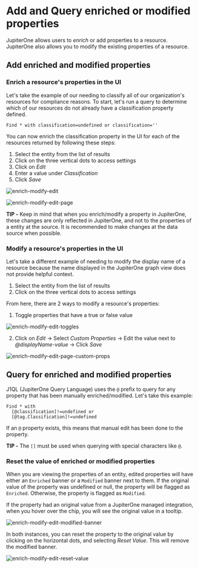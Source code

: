 # Add and Query enriched or modified properties 

JupiterOne allows users to *enrich* or add properties to a resource. JupiterOne
also allows you to modify the existing properties of a resource. 

## Add enriched and modified properties

### Enrich a resource's properties in the UI

Let's take the example of our needing to classify all of our organization's
resources for compliance reasons. To start, let's run a query to determine which
of our resources do not already have a classification property defined.

```j1ql
Find * with classification=undefined or classification=''
```

You can now enrich the classification property in the UI for each of the
resources returned by following these steps:

1. Select the entity from the list of results
2. Click on the three vertical dots to access settings
3. Click on *Edit*
4. Enter a value under *Classification*
5. Click *Save*

![enrich-modify-edit](../assets/enrich-modify-edit.png)

![enrich-modify-edit-page](../assets/enrich-modify-edit-page.png)

**TIP -** Keep in mind that when you enrich/modify a property in JupiterOne,
these changes are only reflected in JupiterOne, and not to the properties of a
entity at the source. It is recommended to make changes at the data source when
possible.

### Modify a resource's properties in the UI

Let's take a different example of needing to modify the display name of a
resource because the name displayed in the JupiterOne graph view does not
provide helpful context.

1. Select the entity from the list of results
2. Click on the three vertical dots to access settings

From here, there are 2 ways to modify a resource's properties:

1. Toggle properties that have a true or false value

![enrich-modify-edit-toggles](../assets/enrich-modify-edit-toggles.png)

2. Click on *Edit* -> Select *Custom Properties* -> Edit the value next to
   *@displayName-value* -> Click *Save*

![enrich-modify-edit-page-custom-props](../assets/enrich-modify-edit-page-custom-props.png)

## Query for enriched and modified properties

J1QL (JupiterOne Query Language) uses the `@` prefix to query for any property
that has been manually enriched/modified. Let's take this example:

```j1ql
Find * with 
  [@classification]!=undefined or 
  [@tag.Classification]!=undefined
```

If an `@` property exists, this means that manual edit has been done to the
property.

**TIP -** The `[]` must be used when querying with special characters like `@`.

### Reset the value of enriched or modified properties

When you are viewing the properties of an entity, edited properties will have either an `Enriched` banner or a `Modified` banner next to them. If the original value of the property was undefined or null, the property will be flagged as `Enriched`. Otherwise, the property is flagged as `Modified`.

If the property had an original value from a JupiterOne managed integration, when you hover over the chip, you will see the original value in a tooltip.

![enrich-modify-edit-modified-banner](../assets/enrich-modify-edit-modified-banner.png)

In both instances, you can reset the property to the original value by clicking on the horizontal dots, and selecting *Reset Value*. This will remove the modified banner.

![enrich-modify-edit-reset-value](../assets/enrich-modify-edit-reset-value.png)



